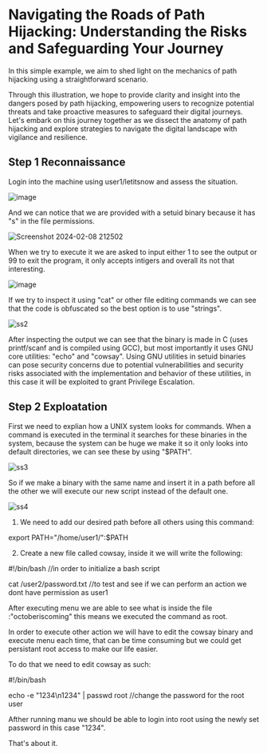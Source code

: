 # Navigating the Roads of Path Hijacking: Understanding the Risks and Safeguarding Your Journey

In this simple example, we aim to shed light on the mechanics of path hijacking using a straightforward scenario.

Through this illustration, we hope to provide clarity and insight into the dangers posed by path hijacking, empowering users to recognize potential threats and take proactive measures to safeguard their digital journeys. Let's embark on this journey together as we dissect the anatomy of path hijacking and explore strategies to navigate the digital landscape with vigilance and resilience.

## Step 1 Reconnaissance
Login into the machine using user1/letitsnow and assess the situation. 

![image](https://github.com/LiviuMrc/Path-Hijacking/assets/95069685/8e8f5812-0c49-4a08-9ca4-b7ae249e4edf)

And we can notice that we are provided with a setuid binary because it has "s" in the file permissions.

![Screenshot 2024-02-08 212502](https://github.com/LiviuMrc/Path-Hijacking/assets/95069685/cec3f8ad-1f29-43c5-9009-efd338b4c6de)

When we try to execute it we are asked to input either 1 to see the output or 99 to exit the program, it only accepts intigers and overall its not that interesting.

![image](https://github.com/LiviuMrc/Path-Hijacking/assets/95069685/bd4b64d6-a5e1-458c-acc1-315ad5faec36)


If we try to inspect it using "cat" or other file editing commands we can see that the code is obfuscated so the best option is to use "strings".

![ss2](https://github.com/LiviuMrc/Path-Hijacking/assets/95069685/bb707ad5-0c98-4de4-ad39-ad0bd8786894)

After inspecting the output we can see that the binary is made in C (uses printf/scanf and is compiled using GCC), but most importantly it uses GNU core utilities: "echo" and "cowsay". Using GNU utilities in setuid binaries can pose security concerns due to potential vulnerabilities and security risks associated with the implementation and behavior of these utilities, in this case it will be exploited to grant Privilege Escalation.

## Step 2 Exploatation
First we need to explian how a UNIX system looks for commands. When a command is executed in the terminal it searches for these binaries in the system, because the system can be huge we make it so it only looks into default directories, we can see these by using "$PATH".

![ss3](https://github.com/LiviuMrc/Path-Hijacking/assets/95069685/4b46827b-0a31-4915-bdd5-0e98a480e68c)

So if we make a binary with the same name and insert it in a path before all the other we will execute our new script instead of the default one.

![ss4](https://github.com/LiviuMrc/Path-Hijacking/assets/95069685/4d95cdec-115d-4181-b274-2079c9643afb)

1) We need to add our desired path before all others using this command:

export PATH="/home/user1/":$PATH

2) Create a new file called cowsay, inside it we will write the following:

#!/bin/bash //in order to initialize a bash script

cat /user2/password.txt //to test and see if we can perform an action we dont have permission as user1

After executing menu we are able to see what is inside the file :"octoberiscoming" this means we executed the command as root.

In order to execute other action we will have to edit the cowsay binary and execute menu each time, that can be time consuming but we could get persistant root access to make our life easier.

To do that we need to edit cowsay as such:

#!/bin/bash

echo -e "1234\n1234" | passwd root //change the password for the root user

Afther running manu we should be able to login into root using the newly set password in this case "1234".

That's about it.






